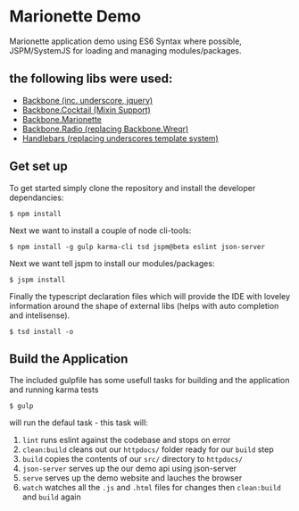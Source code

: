 # Marionette Demo
Marionette application demo using ES6 Syntax where possible, JSPM/SystemJS for loading and managing modules/packages.

## the following libs were used:

* [Backbone (inc. underscore, jquery)](https://github.com/jashkenas/backbone)
* [Backbone.Cocktail (Mixin Support)](https://github.com/onsi/cocktail)
* [Backbone.Marionette](https://github.com/marionettejs/backbone.marionette)
* [Backbone.Radio (replacing Backbone.Wreqr)](https://github.com/marionettejs/backbone.radio/)
* [Handlebars (replacing underscores template system)](https://github.com/wycats/handlebars.js/)

## Get set up
To get started simply clone the repository and install the developer dependancies:
```
$ npm install
```

Next we want to install a couple of node cli-tools:
```
$ npm install -g gulp karma-cli tsd jspm@beta eslint json-server
```

Next we want tell jspm to install our modules/packages:
```
$ jspm install
```

Finally the typescript declaration files which will provide the IDE with loveley information around the shape of external libs (helps with auto completion and intelisense).
```
$ tsd install -o
```

## Build the Application
The included gulpfile has some usefull tasks for building and the application and running karma tests

```
$ gulp
```

will run the defaul task - this task will:

1. `lint` runs eslint against the codebase and stops on error
2. `clean:build` cleans out our `httpdocs/` folder ready for our `build` step
3. `build` copies the contents of our `src/` directory to `httpdocs/`
4. `json-server` serves up the our demo api using json-server
5. `serve` serves up the demo website and lauches the browser
6. `watch` watches all the `.js` and `.html` files for changes then `clean:build` and `build` again

